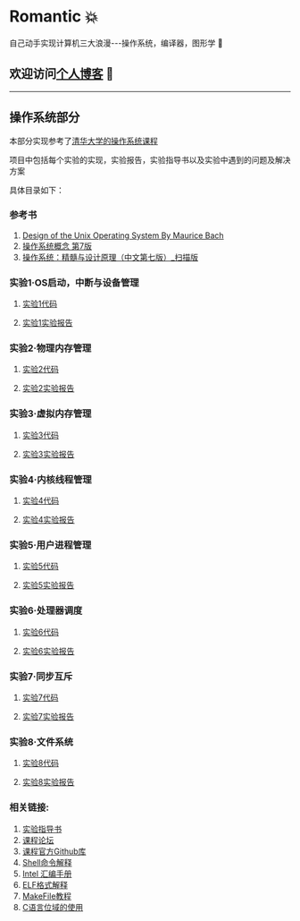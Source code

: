 # Romantic :collision:

自己动手实现计算机三大浪漫---操作系统，编译器，图形学 :anger:

## 欢迎访问[个人博客](https://blog.luolongjun.com) :running:

--------------------------------------------

##  操作系统部分

本部分实现参考了[清华大学的操作系统课程](http://www.xuetangx.com/courses/course-v1:TsinghuaX+30240243X+sp/about)

项目中包括每个实验的实现，实验报告，实验指导书以及实验中遇到的问题及解决方案

具体目录如下：

### 参考书

1. [Design of the Unix Operating System By Maurice Bach](https://github.com/anatasluo/Romantic/blob/master/OS/Book/Design%20of%20the%20Unix%20Operating%20System%20By%20Maurice%20Bach.pdf)
2. [操作系统概念 第7版](https://github.com/anatasluo/Romantic/blob/master/OS/Book/%E6%93%8D%E4%BD%9C%E7%B3%BB%E7%BB%9F%E6%A6%82%E5%BF%B5%20%20%E7%AC%AC7%E7%89%88.pdf)
3. [操作系统：精髓与设计原理（中文第七版）_扫描版](https://github.com/anatasluo/Romantic/blob/master/OS/Book/%E6%93%8D%E4%BD%9C%E7%B3%BB%E7%BB%9F%EF%BC%9A%E7%B2%BE%E9%AB%93%E4%B8%8E%E8%AE%BE%E8%AE%A1%E5%8E%9F%E7%90%86%EF%BC%88%E4%B8%AD%E6%96%87%E7%AC%AC%E4%B8%83%E7%89%88%EF%BC%89_%E6%89%AB%E6%8F%8F%E7%89%88_21.1M.pdf)


### 实验1·OS启动，中断与设备管理

1. [实验1代码](https://github.com/anatasluo/Romantic/tree/master/OS/Code/lab1)

2. [实验1实验报告](https://github.com/anatasluo/Romantic/blob/master/OS/Report/lab1/%E5%AE%9E%E9%AA%8C%E6%8A%A5%E5%91%8A/%E7%AC%94%E8%AE%B0%E5%8F%8A%E8%AF%BE%E5%90%8E%E4%B9%A0%E9%A2%98.md)

### 实验2·物理内存管理

1. [实验2代码](https://github.com/anatasluo/Romantic/tree/master/OS/Code/lab2)

2. [实验2实验报告](https://github.com/anatasluo/Romantic/blob/master/OS/Report/lab2/%E5%AE%9E%E9%AA%8C%E6%8A%A5%E5%91%8A/%E7%AC%94%E8%AE%B0%E5%8F%8A%E8%AF%BE%E5%90%8E%E4%B9%A0%E9%A2%98.md)

### 实验3·虚拟内存管理

1. [实验3代码](https://github.com/anatasluo/Romantic/tree/master/OS/Code/lab3)

2. [实验3实验报告](https://github.com/anatasluo/Romantic/blob/master/OS/Report/lab3/%E5%AE%9E%E9%AA%8C%E6%8A%A5%E5%91%8A/%E7%AC%94%E8%AE%B0%E5%8F%8A%E8%AF%BE%E5%90%8E%E4%B9%A0%E9%A2%98.md)

### 实验4·内核线程管理

1. [实验4代码](https://github.com/anatasluo/Romantic/tree/master/OS/Code/lab4)

2. [实验4实验报告](https://github.com/anatasluo/Romantic/blob/master/OS/Report/lab4/%E5%AE%9E%E9%AA%8C%E6%8A%A5%E5%91%8A/%E7%AC%94%E8%AE%B0%E5%8F%8A%E8%AF%BE%E5%90%8E%E4%B9%A0%E9%A2%98.md)

### 实验5·用户进程管理

1. [实验5代码](https://github.com/anatasluo/Romantic/tree/master/OS/Code/lab5)

2. [实验5实验报告](https://github.com/anatasluo/Romantic/blob/master/OS/Report/lab5/%E5%AE%9E%E9%AA%8C%E6%8A%A5%E5%91%8A/%E7%AC%94%E8%AE%B0%E5%8F%8A%E8%AF%BE%E5%90%8E%E4%B9%A0%E9%A2%98.md)

### 实验6·处理器调度

1. [实验6代码](https://github.com/anatasluo/Romantic/tree/master/OS/Code/lab6)

2. [实验6实验报告](https://github.com/anatasluo/Romantic/blob/master/OS/Report/lab6/%E5%AE%9E%E9%AA%8C%E6%8A%A5%E5%91%8A/%E7%AC%94%E8%AE%B0%E5%8F%8A%E8%AF%BE%E5%90%8E%E4%B9%A0%E9%A2%98.md)

### 实验7·同步互斥

1. [实验7代码](https://github.com/anatasluo/Romantic/tree/master/OS/Code/lab7)

2. [实验7实验报告](https://github.com/anatasluo/Romantic/blob/master/OS/Report/lab7/%E5%AE%9E%E9%AA%8C%E6%8A%A5%E5%91%8A/%E7%AC%94%E8%AE%B0%E5%8F%8A%E8%AF%BE%E5%90%8E%E4%B9%A0%E9%A2%98.md)

### 实验8·文件系统

1. [实验8代码](https://github.com/anatasluo/Romantic/tree/master/OS/Code/lab8)

2. [实验8实验报告](https://github.com/anatasluo/Romantic/blob/master/OS/Report/lab8/%E5%AE%9E%E9%AA%8C%E6%8A%A5%E5%91%8A/%E7%AC%94%E8%AE%B0%E5%8F%8A%E8%AF%BE%E5%90%8E%E4%B9%A0%E9%A2%98.md)


### 相关链接:

1. [实验指导书](https://chyyuu.gitbooks.io/ucore_os_docs/content/)
2. [课程论坛](https://piazza.com/class/i5j09fnsl7k5x0?cid=1184)
3. [课程官方Github库](https://github.com/chyyuu/ucore_os_lab)
4. [Shell命令解释](https://explainshell.com)
5. [Intel 汇编手册](http://faydoc.tripod.com/cpu)
6. [ELF格式解释](https://blog.csdn.net/flydream0/article/details/8719036)
7. [MakeFile教程](https://blog.csdn.net/ruglcc/article/details/7814546)
8. [C语言位域的使用](https://blog.csdn.net/aoshilang2249/article/details/37819173)
